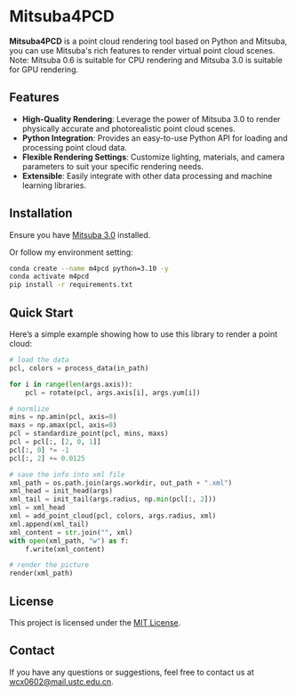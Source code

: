 # Mitsuba4PCD
**Mitsuba4PCD** is a point cloud rendering tool based on Python and Mitsuba, you can use Mitsuba's rich features to render virtual point cloud scenes. Note: Mitsuba 0.6 is suitable for CPU rendering and Mitsuba 3.0 is suitable for GPU rendering.

## Features

- **High-Quality Rendering**: Leverage the power of Mitsuba 3.0 to render physically accurate and photorealistic point cloud scenes.
- **Python Integration**: Provides an easy-to-use Python API for loading and processing point cloud data.
- **Flexible Rendering Settings**: Customize lighting, materials, and camera parameters to suit your specific rendering needs.
- **Extensible**: Easily integrate with other data processing and machine learning libraries.

## Installation

Ensure you have [Mitsuba 3.0](https://www.mitsuba-renderer.org/) installed. 

Or follow my environment setting:

```bash
conda create --name m4pcd python=3.10 -y
conda activate m4pcd
pip install -r requirements.txt
```

## Quick Start

Here’s a simple example showing how to use this library to render a point cloud:

```python
# load the data
pcl, colors = process_data(in_path)

for i in range(len(args.axis)):
    pcl = rotate(pcl, args.axis[i], args.yum[i])

# normlize
mins = np.amin(pcl, axis=0)
maxs = np.amax(pcl, axis=0)
pcl = standardize_point(pcl, mins, maxs)
pcl = pcl[:, [2, 0, 1]]
pcl[:, 0] *= -1
pcl[:, 2] += 0.0125

# save the info into xml file
xml_path = os.path.join(args.workdir, out_path + ".xml") 
xml_head = init_head(args)
xml_tail = init_tail(args.radius, np.min(pcl[:, 2]))
xml = xml_head
xml = add_point_cloud(pcl, colors, args.radius, xml)
xml.append(xml_tail)
xml_content = str.join("", xml)
with open(xml_path, "w") as f:
    f.write(xml_content)

# render the picture
render(xml_path)
```

## License

This project is licensed under the [MIT License](LICENSE).

## Contact

If you have any questions or suggestions, feel free to contact us at [wcx0602@mail.ustc.edu.cn](wcx0602@mail.ustc.edu.cn).
